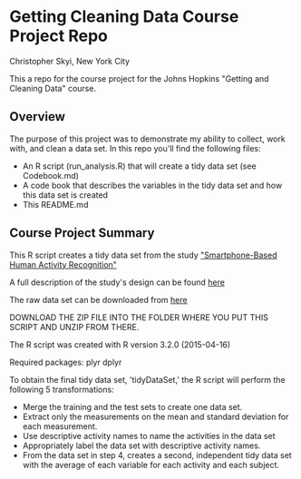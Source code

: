 # Getting Cleaning Data Course Project Repo
Christopher Skyi, New York City

This a repo for the course project for the Johns Hopkins "Getting and Cleaning Data" course.

## Overview

The purpose of this project was to demonstrate my ability to collect, work with, and clean a data set. In this repo you'll find the following files:

* An R script (run_analysis.R) that will create a tidy data set (see Codebook.md)
* A code book that describes the variables in the tidy data set and how this data set is created
* This README.md

## Course Project Summary

This R script creates a tidy data set from the study ["Smartphone-Based Human Activity Recognition"](http://www.tdx.cat/bitstream/handle/10803/284725/TJLRO1de1.pdf?sequence=1)

A full description of the study's design can be found [here](http://archive.ics.uci.edu/ml/datasets/Human+Activity+Recognition+Using+Smartphones) 

The raw data set can be downloaded from [here](https://d396qusza40orc.cloudfront.net/getdata%2Fprojectfiles%2FUCI%20HAR%20Dataset.zip) 

DOWNLOAD THE ZIP FILE INTO THE FOLDER WHERE YOU PUT THIS SCRIPT AND UNZIP FROM THERE.

The R script was created with R version 3.2.0 (2015-04-16)

Required packages: plyr dplyr

To obtain the final tidy data set, 'tidyDataSet,' the R script will perform the following 
5 transformations:

* Merge the training and the test sets to create one data set.
* Extract only the measurements on the mean and standard deviation for each measurement. 
* Use descriptive activity names to name the activities in the data set
* Appropriately label the data set with descriptive activity names. 
* From the data set in step 4, creates a second, independent tidy data set with the average of each variable for each activity and each subject.

 